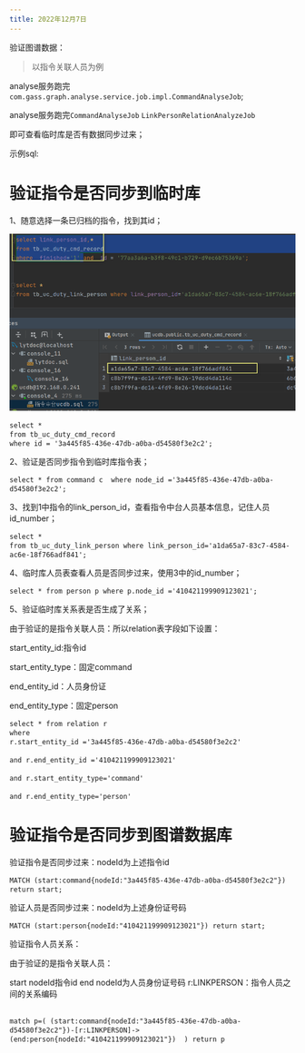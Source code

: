 ```yaml
---
title: 2022年12月7日
---
```






验证图谱数据：

>  以指令关联人员为例



analyse服务跑完`com.gass.graph.analyse.service.job.impl.CommandAnalyseJob`;

analyse服务跑完`CommandAnalyseJob` `LinkPersonRelationAnalyzeJob`

即可查看临时库是否有数据同步过来；

示例sql:



# 验证指令是否同步到临时库



1、随意选择一条已归档的指令，找到其id；

![输入图片说明](/imgs/2022-12-07/mhR2MwA2NpJsEzl5.png)


```
select *
from tb_uc_duty_cmd_record
where id = '3a445f85-436e-47db-a0ba-d54580f3e2c2';
```

2、验证是否同步指令到临时库指令表；

```
select * from command c  where node_id ='3a445f85-436e-47db-a0ba-d54580f3e2c2';
```



3、找到1中指令的link_person_id，查看指令中台人员基本信息，记住人员id_number；

```
select *
from tb_uc_duty_link_person where link_person_id='a1da65a7-83c7-4584-ac6e-18f766adf841';
```



4、临时库人员表查看人员是否同步过来，使用3中的id_number；

```
select * from person p where p.node_id ='410421199909123021';
```



5、验证临时库关系表是否生成了关系；

由于验证的是指令关联人员：所以relation表字段如下设置：

start_entity_id:指令id

start_entity_type：固定command

end_entity_id：人员身份证

end_entity_type：固定person

```
select * from relation r 
where 
r.start_entity_id ='3a445f85-436e-47db-a0ba-d54580f3e2c2' 

and r.end_entity_id ='410421199909123021' 

and r.start_entity_type='command'

and r.end_entity_type='person'
```



# 验证指令是否同步到图谱数据库



验证指令是否同步过来：nodeId为上述指令id

```
MATCH (start:command{nodeId:"3a445f85-436e-47db-a0ba-d54580f3e2c2"}) return start;
```

验证人员是否同步过来：nodeId为上述身份证号码

```
MATCH (start:person{nodeId:"410421199909123021"}) return start;
```



验证指令人员关系：

由于验证的是指令关联人员：


start nodeId指令id
end  nodeId为人员身份证号码
r:LINKPERSON：指令人员之间的关系编码
```

match p=( (start:command{nodeId:"3a445f85-436e-47db-a0ba-d54580f3e2c2"})-[r:LINKPERSON]->(end:person{nodeId:"410421199909123021"})  ) return p

```


<!--stackedit_data:
eyJoaXN0b3J5IjpbLTQxNjM1MjU3N119
-->